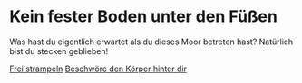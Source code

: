 # Kein fester Boden unter den Füßen

Was hast du eigentlich erwartet als du dieses Moor betreten hast? Natürlich bist du stecken geblieben!

[Frei strampeln](six-feet-under.html)
[Beschwöre den Körper hinter dir](nekromantie.html)